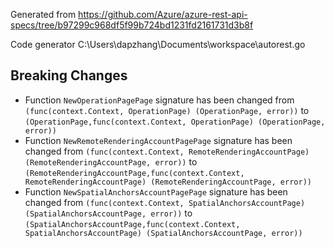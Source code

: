 
Generated from https://github.com/Azure/azure-rest-api-specs/tree/b97299c968df5f99b724bd1231fd2161731d3b8f

Code generator C:\Users\dapzhang\Documents\workspace\autorest.go

## Breaking Changes

- Function `NewOperationPagePage` signature has been changed from `(func(context.Context, OperationPage) (OperationPage, error))` to `(OperationPage,func(context.Context, OperationPage) (OperationPage, error))`
- Function `NewRemoteRenderingAccountPagePage` signature has been changed from `(func(context.Context, RemoteRenderingAccountPage) (RemoteRenderingAccountPage, error))` to `(RemoteRenderingAccountPage,func(context.Context, RemoteRenderingAccountPage) (RemoteRenderingAccountPage, error))`
- Function `NewSpatialAnchorsAccountPagePage` signature has been changed from `(func(context.Context, SpatialAnchorsAccountPage) (SpatialAnchorsAccountPage, error))` to `(SpatialAnchorsAccountPage,func(context.Context, SpatialAnchorsAccountPage) (SpatialAnchorsAccountPage, error))`

